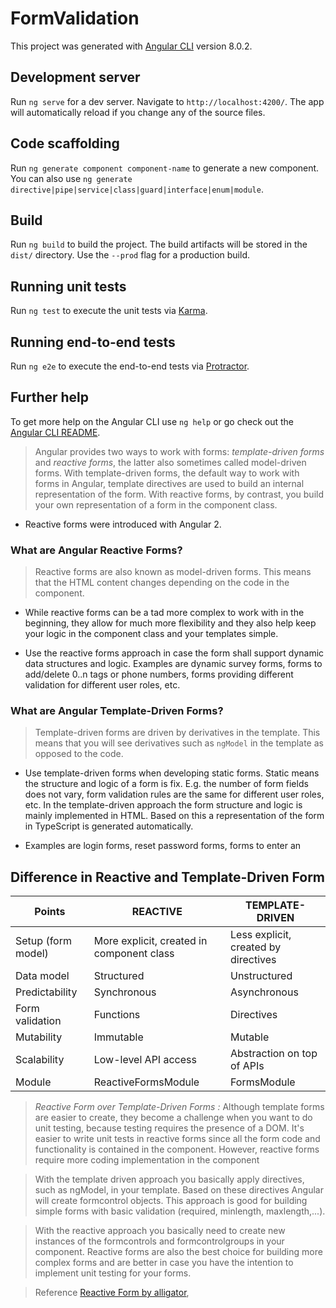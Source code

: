 # FormValidation

This project was generated with [Angular CLI](https://github.com/angular/angular-cli) version 8.0.2.

## Development server

Run `ng serve` for a dev server. Navigate to `http://localhost:4200/`. The app will automatically reload if you change any of the source files.

## Code scaffolding

Run `ng generate component component-name` to generate a new component. You can also use `ng generate directive|pipe|service|class|guard|interface|enum|module`.

## Build

Run `ng build` to build the project. The build artifacts will be stored in the `dist/` directory. Use the `--prod` flag for a production build.

## Running unit tests

Run `ng test` to execute the unit tests via [Karma](https://karma-runner.github.io).

## Running end-to-end tests

Run `ng e2e` to execute the end-to-end tests via [Protractor](http://www.protractortest.org/).

## Further help

To get more help on the Angular CLI use `ng help` or go check out the [Angular CLI README](https://github.com/angular/angular-cli/blob/master/README.md).


> Angular provides two ways to work with forms: *template-driven forms* and *reactive forms*, the latter also sometimes called model-driven forms. With template-driven forms, the default way to work with forms in Angular, template directives are used to build an internal representation of the form. With reactive forms, by contrast, you build your own representation of a form in the component class.

* Reactive forms were introduced with Angular 2.

### What are Angular Reactive Forms?
>Reactive forms are also known as model-driven forms. This means that the HTML content changes depending on the code in the component.

* While reactive forms can be a tad more complex to work with in the beginning, they allow for much more flexibility and they also help keep your logic in the component class and your templates simple.

* Use the reactive forms approach in case the form shall support dynamic data structures and logic. Examples are dynamic survey forms, forms to add/delete 0..n tags or phone numbers, forms providing different validation for different user roles, etc.


### What are Angular Template-Driven Forms?
>Template-driven forms are driven by derivatives in the template. This means that you will see derivatives such as `ngModel` in the template as opposed to the code. 

* Use template-driven forms when developing static forms. Static means the structure and logic of a form is fix. E.g. the number of form fields does not vary, form validation rules are the same for different user roles, etc. In the template-driven approach the form structure and logic is mainly implemented in HTML. Based on this a representation of the form in TypeScript is generated automatically.

* Examples are login forms, reset password forms, forms to enter an



## Difference in Reactive and Template-Driven Form

| Points             | REACTIVE                                  | TEMPLATE-DRIVEN                      |
|--------------------|-------------------------------------------|--------------------------------------|
| Setup (form model) | More explicit, created in component class | Less explicit, created by directives |
| Data model         | Structured                                | Unstructured                         |
| Predictability     | Synchronous                               | Asynchronous                         |
| Form validation    | Functions                                 | Directives                           |
| Mutability         | Immutable                                 | Mutable                              |
| Scalability        | Low-level API access                      | Abstraction on top of APIs  
| Module | ReactiveFormsModule | FormsModule

> *Reactive Form over Template-Driven Forms :* Although template forms are easier to create, they become a challenge when you want to do unit testing, because testing requires the presence of a DOM. It's easier to write unit tests in reactive forms since all the form code and functionality is contained in the component. However, reactive forms require more coding implementation in the component

> With the template driven approach you basically apply directives, such as ngModel, in your template. Based on these directives Angular will create formcontrol objects. This approach is good for building simple forms with basic validation (required, minlength, maxlength,...).

> With the reactive approach you basically need to create new instances of the formcontrols and formcontrolgroups in your component. Reactive forms are also the best choice for building more complex forms and are better in case you have the intention to implement unit testing for your forms.


> Reference [Reactive Form by alligator](https://alligator.io/angular/reactive-forms-introduction/), 